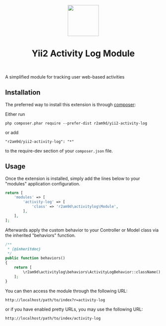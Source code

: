 <p align="center">
    <a href="https://github.com/yiisoft" target="_blank">
        <img src="https://avatars0.githubusercontent.com/u/993323" height="100px">
    </a>
    <h1 align="center">Yii2 Activity Log Module</h1>
    <br>
</p>

A simplified module for tracking user web-based activities

Installation
------------

The preferred way to install this extension is through [composer](http://getcomposer.org/download/):

Either run

```
php composer.phar require --prefer-dist r2am9d/yii2-activity-log
```

or add

```
"r2am9d/yii2-activity-log": "*"
```

to the require-dev section of your `composer.json` file.

Usage
-----------

Once the extension is installed, simply add the lines below to your "modules" application configuration.

```php
return [
    'modules' => [
        'activity-log' => [
            'class' => 'r2am9d\activitylog\Module',
        ],
    ],
];
```

Afterwards apply the custom behavior to your Controller or Model class via the inherited "behaviors" function.

```php
/**
 * {@inheritdoc}
 */
public function behaviors()
{
    return [
        \r2am9d\activitylog\behaviors\ActivityLogBehavior::className(),
    ];
}
```

You can then access the module through the following URL:

```
http://localhost/path/to/index?r=activity-log
```

or if you have enabled pretty URLs, you may use the following URL:

```
http://localhost/path/to/index/activity-log
```